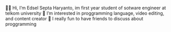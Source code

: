 👨‍💻 Hi, I’m Edsel Septa Haryanto, im first year student of sotware engineer at telkom university
👀 I’m interested in proggramming language, video editing, and content creator
👑 I really fun to have friends to discuss about proggramming


<!---
EdselSpth/EdselSpth is a ✨ special ✨ repository because its `README.md` (this file) appears on your GitHub profile.
You can click the Preview link to take a look at your changes.
--->
